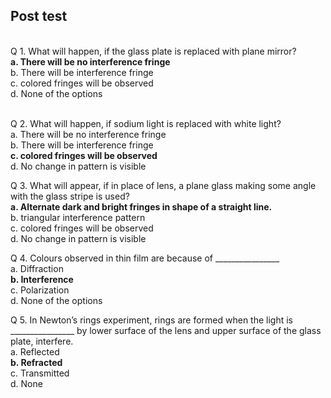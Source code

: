 ## Post test
<br>
Q 1. What will happen, if the glass plate is replaced with plane mirror?<br>
<b>a. There will be no interference fringe<br></b>
b. There will be interference fringe<br>
c. colored fringes will be observed<br>
d. None of the options<br><br>

Q 2. What will happen, if sodium light is replaced with white light?<br>
a. There will be no interference fringe<br>
b. There will be interference fringe<br>
<b>c. colored fringes will be observed<br></b>
d. No change in pattern is visible<br>

Q 3. What will appear, if in place of lens, a plane glass making some angle with the glass stripe  is used?<br>
<b>a. Alternate dark and bright fringes in shape of a straight line.<br></b>
b. triangular interference pattern<br>
c. colored fringes will be observed<br>
d. No change in pattern is visible<br>

Q 4. Colours observed in thin film are because of ________________<br>
a. Diffraction<br>
<b>b. Interference<br></b>
c. Polarization<br>
d. None of the options<br>

Q 5.  In Newton’s rings experiment, rings are formed when the light is ________________ by
lower surface of the lens and upper surface of the glass plate, interfere.<br>
a. Reflected<br>
<b>b. Refracted<br></b>
c. Transmitted<br>
d. None<br></b>
